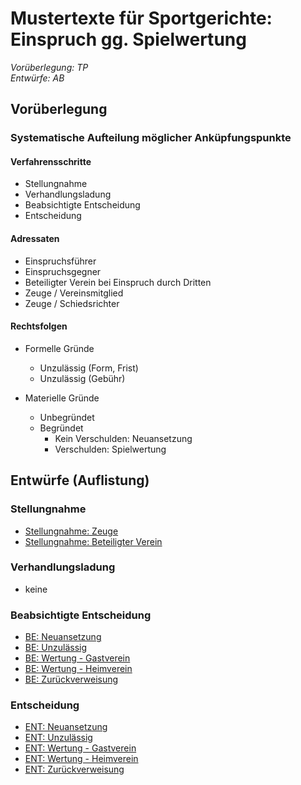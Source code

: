 # Mustertexte für Sportgerichte: Einspruch gg. Spielwertung

*Vorüberlegung: TP*  
*Entwürfe: AB*  

## Vorüberlegung

### Systematische Aufteilung möglicher Anküpfungspunkte  

 

#### Verfahrensschritte  

- Stellungnahme
- Verhandlungsladung
- Beabsichtigte Entscheidung
- Entscheidung

#### Adressaten  

- Einspruchsführer
- Einspruchsgegner
- Beteiligter Verein bei Einspruch durch Dritten
- Zeuge / Vereinsmitglied
- Zeuge / Schiedsrichter

#### Rechtsfolgen

- Formelle Gründe
	- Unzulässig (Form, Frist)
	- Unzulässig (Gebühr)

- Materielle Gründe
	- Unbegründet
	- Begründet
		- Kein Verschulden: Neuansetzung
		- Verschulden: Spielwertung


## Entwürfe (Auflistung)

### Stellungnahme  
- [Stellungnahme: Zeuge](ST_Zeuge.md)  
- [Stellungnahme: Beteiligter Verein](ST_beteiligter_Verein.md)  

### Verhandlungsladung
- keine  

### Beabsichtigte Entscheidung
- [BE: Neuansetzung](BE_Neuansetzung.md)  
- [BE: Unzulässig](BE_Unzulaessig.md)  
- [BE: Wertung - Gastverein](BE_Wertung_Gastverein.md)
- [BE: Wertung - Heimverein](BE_Wertung_Heimverein.md)
- [BE: Zurückverweisung](BE_Zurueckweisung.md)

### Entscheidung
- [ENT: Neuansetzung](ENT_Neuansetzung.md)  
- [ENT: Unzulässig](ENT_Unzulaessig.md)  
- [ENT: Wertung - Gastverein](ENT_Wertung_Gastverein.md)
- [ENT: Wertung - Heimverein](ENT_Wertung_Heimverein.md)
- [ENT: Zurückverweisung](ENT_Zurueckweisung.md)
